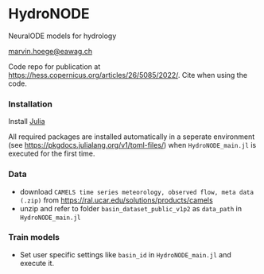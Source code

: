 # HydroNODE

NeuralODE models for hydrology

marvin.hoege@eawag.ch

Code repo for publication at https://hess.copernicus.org/articles/26/5085/2022/. Cite when using the code.


### Installation
Install [Julia](https://julialang.org/downloads/)

All required packages are installed automatically in a seperate environment (see https://pkgdocs.julialang.org/v1/toml-files/) when `HydroNODE_main.jl` is executed for the first time.

### Data
- download `CAMELS time series meteorology, observed flow, meta data (.zip)` from https://ral.ucar.edu/solutions/products/camels
- unzip and refer to folder `basin_dataset_public_v1p2` as `data_path` in `HydroNODE_main.jl`

### Train models
- Set user specific settings like `basin_id` in `HydroNODE_main.jl`
  and execute it.
